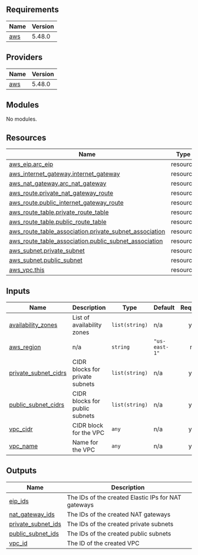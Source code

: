 <!-- BEGINNING OF PRE-COMMIT-TERRAFORM DOCS HOOK -->
## Requirements

| Name | Version |
|------|---------|
| <a name="requirement_aws"></a> [aws](#requirement\_aws) | 5.48.0 |

## Providers

| Name | Version |
|------|---------|
| <a name="provider_aws"></a> [aws](#provider\_aws) | 5.48.0 |

## Modules

No modules.

## Resources

| Name | Type |
|------|------|
| [aws_eip.arc_eip](https://registry.terraform.io/providers/hashicorp/aws/5.48.0/docs/resources/eip) | resource |
| [aws_internet_gateway.internet_gateway](https://registry.terraform.io/providers/hashicorp/aws/5.48.0/docs/resources/internet_gateway) | resource |
| [aws_nat_gateway.arc_nat_gateway](https://registry.terraform.io/providers/hashicorp/aws/5.48.0/docs/resources/nat_gateway) | resource |
| [aws_route.private_nat_gateway_route](https://registry.terraform.io/providers/hashicorp/aws/5.48.0/docs/resources/route) | resource |
| [aws_route.public_internet_gateway_route](https://registry.terraform.io/providers/hashicorp/aws/5.48.0/docs/resources/route) | resource |
| [aws_route_table.private_route_table](https://registry.terraform.io/providers/hashicorp/aws/5.48.0/docs/resources/route_table) | resource |
| [aws_route_table.public_route_table](https://registry.terraform.io/providers/hashicorp/aws/5.48.0/docs/resources/route_table) | resource |
| [aws_route_table_association.private_subnet_association](https://registry.terraform.io/providers/hashicorp/aws/5.48.0/docs/resources/route_table_association) | resource |
| [aws_route_table_association.public_subnet_association](https://registry.terraform.io/providers/hashicorp/aws/5.48.0/docs/resources/route_table_association) | resource |
| [aws_subnet.private_subnet](https://registry.terraform.io/providers/hashicorp/aws/5.48.0/docs/resources/subnet) | resource |
| [aws_subnet.public_subnet](https://registry.terraform.io/providers/hashicorp/aws/5.48.0/docs/resources/subnet) | resource |
| [aws_vpc.this](https://registry.terraform.io/providers/hashicorp/aws/5.48.0/docs/resources/vpc) | resource |

## Inputs

| Name | Description | Type | Default | Required |
|------|-------------|------|---------|:--------:|
| <a name="input_availability_zones"></a> [availability\_zones](#input\_availability\_zones) | List of availability zones | `list(string)` | n/a | yes |
| <a name="input_aws_region"></a> [aws\_region](#input\_aws\_region) | n/a | `string` | `"us-east-1"` | no |
| <a name="input_private_subnet_cidrs"></a> [private\_subnet\_cidrs](#input\_private\_subnet\_cidrs) | CIDR blocks for private subnets | `list(string)` | n/a | yes |
| <a name="input_public_subnet_cidrs"></a> [public\_subnet\_cidrs](#input\_public\_subnet\_cidrs) | CIDR blocks for public subnets | `list(string)` | n/a | yes |
| <a name="input_vpc_cidr"></a> [vpc\_cidr](#input\_vpc\_cidr) | CIDR block for the VPC | `any` | n/a | yes |
| <a name="input_vpc_name"></a> [vpc\_name](#input\_vpc\_name) | Name for the VPC | `any` | n/a | yes |

## Outputs

| Name | Description |
|------|-------------|
| <a name="output_eip_ids"></a> [eip\_ids](#output\_eip\_ids) | The IDs of the created Elastic IPs for NAT gateways |
| <a name="output_nat_gateway_ids"></a> [nat\_gateway\_ids](#output\_nat\_gateway\_ids) | The IDs of the created NAT gateways |
| <a name="output_private_subnet_ids"></a> [private\_subnet\_ids](#output\_private\_subnet\_ids) | The IDs of the created private subnets |
| <a name="output_public_subnet_ids"></a> [public\_subnet\_ids](#output\_public\_subnet\_ids) | The IDs of the created public subnets |
| <a name="output_vpc_id"></a> [vpc\_id](#output\_vpc\_id) | The ID of the created VPC |
<!-- END OF PRE-COMMIT-TERRAFORM DOCS HOOK -->